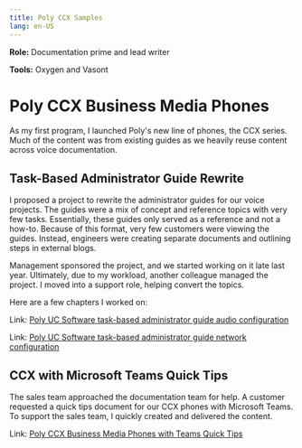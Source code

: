 ```yaml
---
title: Poly CCX Samples
lang: en-US
---
```


**Role:** Documentation prime and lead writer

**Tools:** Oxygen and Vasont

# Poly CCX Business Media Phones

As my first program, I launched Poly's new line of phones, the CCX series. Much of the content was from existing guides as we heavily reuse content across voice documentation.

## Task-Based Administrator Guide Rewrite

I proposed a project to rewrite the administrator guides for our voice projects. The guides were a mix of concept and reference topics with very few tasks. Essentially, these guides only served as a reference and not a how-to. Because of this format, very few customers were viewing the guides. Instead, engineers were creating separate documents and outlining steps in external blogs.

Management sponsored the project, and we started working on it late last year. Ultimately, due to my workload, another colleague managed the project. I moved into a support role, helping convert the topics.

Here are a few chapters I worked on:

Link: [Poly UC Software task-based administrator guide audio configuration](https://chriskpeterson.github.io/vuepress2/public/ccx-audio-chapter.pdf)

Link: [Poly UC Software task-based administrator guide network configuration](https://chriskpeterson.github.io/vuepress2/public/ccx-networking-chapter.pdf)

## CCX with Microsoft Teams Quick Tips

The sales team approached the documentation team for help. A customer requested a quick tips document for our CCX phones with Microsoft Teams. To support the sales team, I quickly created and delivered the content.

Link: [Poly CCX Business Media Phones with Teams Quick Tips](https://chriskpeterson.github.io/vuepress2/public/ccx-with-teams-quicktips.pdf)
